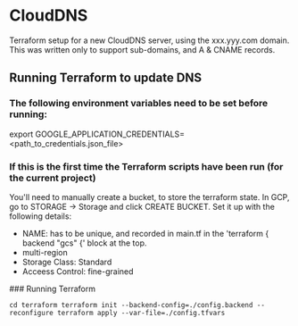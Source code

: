 # CloudDNS

Terraform setup for a new CloudDNS server, using the xxx.yyy.com domain. This was written only to support sub-domains, and A & CNAME records.

## Running Terraform to update DNS

### The following environment variables need to be set before running:

export GOOGLE_APPLICATION_CREDENTIALS=<path_to_credentials.json_file>


### If this is the first time the Terraform scripts have been run (for the current project)

You'll need to manually create a bucket, to store the terraform state. In GCP, go to STORAGE -> Storage and click CREATE BUCKET. Set it up with the following details:

* NAME: has to be unique, and recorded in main.tf in the 'terraform {
  backend "gcs" {' block at the top.
* multi-region
* Storage Class: Standard
* Acceess Control: fine-grained


### Running Terraform

`
cd terraform
terraform init --backend-config=./config.backend --reconfigure
terraform apply --var-file=./config.tfvars
`